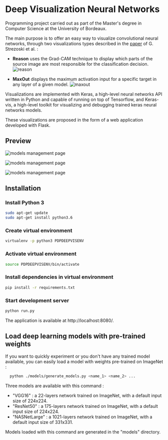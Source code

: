 # Deep Visualization Neural Networks

Programming project carried out as part of the Master's degree in Computer Science at the University of Bordeaux.

The main purpose is to offer an easy way to visualize convolutional neural networks, through two visualizations types described in the [paper](https://vadl2017.github.io/paper/vadl_0100-paper.pdf) of G. Strezoski et al. :

- __Reason__ uses the Grad-CAM technique to display which parts of the source image are most responsible for the classification decision. 
![reason](https://github.com/maphdev/Deep_Visualization_Neural_Networks_Web_app/blob/master/readme/ex-reason.png)

- __MaxOut__ displays the maximum activation input for a specific target in any layer of a given model.
![maxout](https://github.com/maphdev/Deep_Visualization_Neural_Networks_Web_app/blob/master/readme/ex-maxout.png)

Visualizations are implemented with Keras, a high-level neural networks API written in Python and capable of running on top of Tensorflow, and Keras-vis, a high-level toolkit for visualizing and debugging trained keras neural networks models.

These visualizations are proposed in the form of a web application developed with Flask.

## Preview

![models management page](https://github.com/maphdev/Deep_Visualization_Neural_Networks_Web_app/blob/master/readme/models-management.png)

![models management page](https://github.com/maphdev/Deep_Visualization_Neural_Networks_Web_app/blob/master/readme/select-visualization.png)

![models management page](https://github.com/maphdev/Deep_Visualization_Neural_Networks_Web_app/blob/master/readme/result.png)

## Installation

### Install Python 3
```bash
sudo apt-get update
sudo apt-get install python3.6
```

### Create virtual environment
```bash
virtualenv -p python3 PDPDEEPVISENV
```

### Activate virtual environment
```bash
source PDPDEEPVISENV/bin/activate
```

### Install dependencies in virtual environment
```bash
pip install -r requirements.txt
```

### Start development server
```bash
python run.py
```

The application is available at http://localhost:8080/.

## Load deep learning models with pre-trained weights

If you want to quickly experiment or you don't have any trained model available, you can easily load a model with weights pre-trained on ImageNet :

```bash
  python ./models/generate_models.py <name_1> <name_2> ...
```
Three models are available with this command :

- "VGG16" : a 22-layers network trained on ImageNet, with a default input size of 224x224.
- "ResNet50" : a 175-layers network trained on ImageNet, with a default input size of 224x224.
- "NASNetLarge" : a 1021-layers network trained on ImageNet, with a default input size of 331x331.

Models loaded with this command are generated in the "models" directory.


